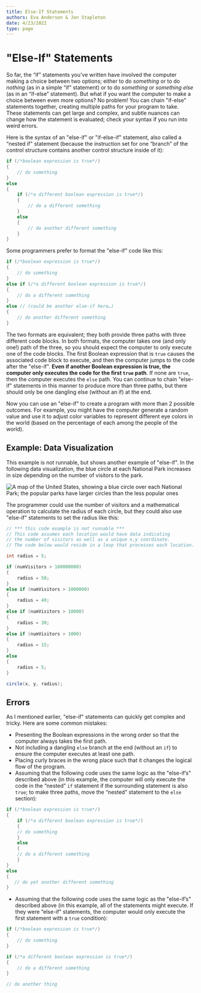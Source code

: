 ```yaml
---
title: Else-If Statements
authors: Eva Anderson & Jon Stapleton
date: 4/23/2022
type: page
---
```


<!-- ::youtube[A video tutorial covering else-if statements]{#oXmKJ_tYg34} -->

# "Else-If" Statements

So far, the “if” statements you’ve written have involved the computer making a choice between two options; either to do *something* or to do *nothing* (as in a simple “if” statement) or to do *something* or *something else* (as in an “if-else” statement). But what if you want the computer to make a choice between even more options? No problem! You can chain "if-else" statements together, creating multiple paths for your program to take. These statements can get large and complex, and subtle nuances can change how the statement is evaluated; check your syntax if you run into weird errors. 

Here is the syntax of an "else-if" or "if-else-if" statement, also called a “nested if" statement (because the instruction set for one “branch” of the control structure contains another control structure inside of it):

```java
if (/*boolean expression is true*/)
{
	// do something
}
else
{
    if (/*a different boolean expression is true*/)
    {
        // do a different something
    }
    else
    {
        // do another different something 
    }
}
```

Some programmers prefer to format the "else-if" code like this:

```java
if (/*boolean expression is true*/)
{
	// do something
}
else if (/*a different boolean expression is true*/)
{
    // do a different something
}
else // (could be another else-if here…)
{
    // do another different something 
}
```

The two formats are equivalent; they both provide three paths with three different code blocks. In both formats, the computer takes one (and only one!) path of the three, so you should expect the computer to only execute one of the code blocks. The first Boolean expression that is `true` causes the associated code block to execute, and then the computer jumps to the code after the "else-if". **Even if another Boolean expression is true, the computer only executes the code for the first `true` path**. If none are `true`, then the computer executes the `else` path. You can continue to chain "else-if" statements in this manner to produce more than three paths, but there should only be one dangling else (without an if) at the end.

Now you can use an "else-if" to create a program with more than 2 possible outcomes. For example, you might have the computer generate a random value and use it to adjust color variables to represent different eye colors in the world (based on the percentage of each among the people of the world).

## Example: Data Visualization

This example is not runnable, but shows another example of "else-if". In the following data visualization, the blue circle at each National Park increases in size depending on the number of visitors to the park.

![A map of the United States, showing a blue circle over each National Park; the popular parks have larger circles than the less popular ones](64725821)

The programmer could use the number of visitors and a mathematical operation to calculate the radius of each circle, but they could also use "else-if" statements to set the radius like this:

```java
// *** this code example is not runnable ***
// This code assumes each location would have data indicating
// the number of visitors as well as a unique x,y coordinate.
// The code below would reside in a loop that processes each location.

int radius = 5;

if (numVisitors > 100000000)
{
	radius = 50;
}
else if (numVisitors > 1000000)
{
	radius = 40;
}
else if (numVisitors > 10000)
{
	radius = 30;
}
else if (numVisitors > 1000)
{
	radius = 15;
}
else 
{
	radius = 5;
}

circle(x, y, radius);
```

## Errors

As I mentioned earlier, "else-if" statements can quickly get complex and tricky. Here are some common mistakes:

* Presenting the Boolean expressions in the wrong order so that the computer always takes the first path.
* Not including a dangling `else` branch at the end (without an `if`) to ensure the computer executes at least one path.
* Placing curly braces in the wrong place such that it changes the logical flow of the program.
* Assuming that the following code uses the same logic as the "else-if’s" described above (in this example, the computer will only execute the code in the “nested” `if` statement if the surrounding statement is also `true`; to make three paths, move the “nested” statement to the `else` section):

```java
if (/*boolean expression is true*/)
{
    if (/*a different boolean expression is true*/)
    {
    // do something
    }
    else
    {
    // do a different something 
    }
}
else
{
   // do yet another different something
}
```

* Assuming that the following code uses the same logic as the "else-if’s" described above (in this example, all of the statements might execute. If they were “else-if” statements, the computer would only execute the first statement with a `true` condition):

```java
if (/*boolean expression is true*/)
{
    // do something
}

if (/*a different boolean expression is true*/)
{
    // do a different something
}

// do another thing
```